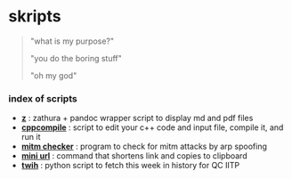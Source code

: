 # skripts

> "what is my purpose?"
>
> "you do the boring stuff"
>
> "oh my god"

### index of scripts

* [**z**](https://github.com/lordlabuckdas/skripts/tree/master/z) : zathura + pandoc wrapper script to display md and pdf files
* [**cppcompile**](https://github.com/lordlabuckdas/skripts/tree/master/cppcompile) : script to edit your c++ code and input file, compile it, and run it
* [**mitm checker**](https://github.com/lordlabuckdas/skripts/tree/master/mitmchecker) : program to check for mitm attacks by arp spoofing
* [**mini url**](https://github.com/lordlabuckdas/skripts/tree/master/miniurl) : command that shortens link and copies to clipboard
* [**twih**](https://github.com/lordlabuckdas/skripts/tree/master/twih) : python script to fetch this week in history for QC IITP
